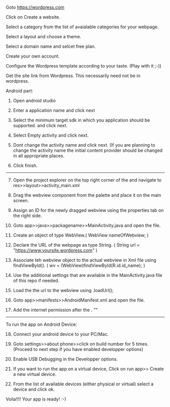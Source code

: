 Goto https://wordpress.com

Click on Create a website.

Select a category from the list of avaialable categories for your webpage.

Select a layout and choose a theme.

Select a domain name and selcet free plan.

Create your own account.

Configure the Wordpress template according to your taste. (Play with it ;-))

Get the site link from Wordpress. This necessarily need not be in wordpress. 

Android part:

1. Open android studio

2. Enter a application name and click next

3. Select the minimum target sdk in which you application should be supported. and click next.

4. Select Empty activity and click next.

5. Dont change the activity name and click next. (If you are planning to change the activity name the initial content provider should be changed in all appropriate places. 

6. Click finish. 
**********************************************************************************
7. Open the project explorer on the top right corner of the and navigate to res>>layout>>activity_main.xml

8. Drag the webview component from the palette and place it on the main screen. 

9. Assign an ID for the newly dragged webview using the properties tab on the right side. 

10. Goto app>>java>>packagename>>MainActivity.java and open the file.

11. Create an object of type WebView.( WebView nameOfWebview; )

12. Declare the URL of the webpage as type String. ( String url = "https://www.yoursite.wordpress.com" )

13. Associate teh webview object to the actual webview in Xml file using findViewById(). ( wv = (WebView)findViewById(R.id.id_name); )

14. Use the additional settings that are available in the MainActivity.java file of this repo if needed. 

15. Load the the url to the webview using <webviewname>.loadUrl(<URL stirng>); 

16. Goto app>>manifests>>AndroidManifest.xml and open the file.

17. Add the internet permission after the </application> .
"<uses-permission android:name="android.permission.INTERNET"/>"

************************************************************************************************
To run the app on Android Device: 

18. Connect your android device to your PC/Mac. 

19. Goto settings>>about phone>>click on build number for 5 times. (Proceed to next step if you have enabled developper options)

20. Enable USB Debugging in the Developper options. 

21. If you want to run the app on a virtual device, Click on run app>> Create a new virtual device. 

22. From the list of available devices (either physical or virtual) select a device and click ok.

Voila!!!!
Your app is ready! :-)
